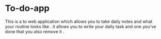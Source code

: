 # To-do-app
This is a to web application which allows you to take daily notes and what your routine looks like .
it allows you to write your daily task and one you've done that you also remove it .

